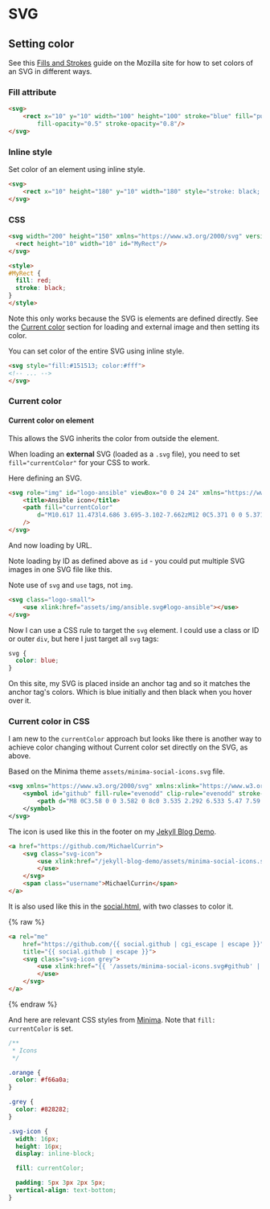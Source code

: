 # SVG

## Setting color


See this [Fills and Strokes](https://developer.mozilla.org/en-US/docs/Web/SVG/Tutorial/Fills_and_Strokes) guide on the Mozilla site for how to set colors of an SVG in different ways.

### Fill attribute

```html
<svg>
    <rect x="10" y="10" width="100" height="100" stroke="blue" fill="purple"
        fill-opacity="0.5" stroke-opacity="0.8"/>
</svg>
```

### Inline style

Set color of an element using inline style.

```html
<svg>
    <rect x="10" height="180" y="10" width="180" style="stroke: black; fill: red;"/>
</svg>
```

### CSS

```html
<svg width="200" height="150" xmlns="https://www.w3.org/2000/svg" version="1.1">
  <rect height="10" width="10" id="MyRect"/>
</svg>

<style>
#MyRect {
  fill: red;
  stroke: black;
}
</style>
```

Note this only works because the SVG is elements are defined directly. See the [Current color](#current-color) section for loading and external image and then setting its color.


You can set color of the entire SVG using inline style.

```html
<svg style="fill:#151513; color:#fff">
<!-- ... -->
</svg>
```

### Current color

#### Current color on element

This allows the SVG inherits the color from outside the element.

When loading an **external** SVG (loaded as a `.svg` file), you need to set `fill="currentColor"` for your CSS to work.

Here defining an SVG.

```html
<svg role="img" id="logo-ansible" viewBox="0 0 24 24" xmlns="https://www.w3.org/2000/svg">
    <title>Ansible icon</title>
    <path fill="currentColor"
        d="M10.617 11.473l4.686 3.695-3.102-7.662zM12 0C5.371 0 0 5.371 0 12s5.371 12 12 12 12-5.371 12-12S18.629 0 12 0zm5.797 17.305c-.011.471-.403.842-.875.83-.236 0-.416-.09-.664-.293l-6.19-5-2.079 5.203H6.191L11.438 5.44c.124-.314.427-.52.764-.506.326-.014.63.189.742.506l4.774 11.494c.045.111.08.234.08.348-.001.009-.001.009-.001.023z"
    />
</svg>
```

And now loading by URL. 

Note loading by ID as defined above as `id` - you could put multiple SVG images in one SVG file like this. 

Note use of `svg` and `use` tags, not `img`.

```html
<svg class="logo-small">
    <use xlink:href="assets/img/ansible.svg#logo-ansible"></use>
</svg>
```

Now I can use a CSS rule to target the `svg` element. I could use a class or ID or outer `div`, but here I just target all `svg` tags:

```css
svg {
  color: blue;
}
```

On this site, my SVG is placed inside an anchor tag and so it matches the anchor tag's colors. Which is blue initially and then black when you hover over it.


### Current color in CSS

I am new to the `currentColor` approach but looks like there is another way to achieve color changing without Current color set directly on the SVG, as above.

Based on the Minima theme `assets/minima-social-icons.svg` file.

```xml
<svg xmlns="https://www.w3.org/2000/svg" xmlns:xlink="https://www.w3.org/1999/xlink">
    <symbol id="github" fill-rule="evenodd" clip-rule="evenodd" stroke-linejoin="round" stroke-miterlimit="1.414">
        <path d="M8 0C3.58 0 0 3.582 0 8c0 3.535 2.292 6.533 5.47 7.59.4.075.547-.172.547-.385 0-.19-.007-.693-.01-1.36-2.226.483-2.695-1.073-2.695-1.073-.364-.924-.89-1.17-.89-1.17-.725-.496.056-.486.056-.486.803.056 1.225.824 1.225.824.714 1.223 1.873.87 2.33.665.072-.517.278-.87.507-1.07-1.777-.2-3.644-.888-3.644-3.953 0-.873.31-1.587.823-2.147-.09-.202-.36-1.015.07-2.117 0 0 .67-.215 2.2.82.64-.178 1.32-.266 2-.27.68.004 1.36.092 2 .27 1.52-1.035 2.19-.82 2.19-.82.43 1.102.16 1.915.08 2.117.51.56.82 1.274.82 2.147 0 3.073-1.87 3.75-3.65 3.947.28.24.54.73.54 1.48 0 1.07-.01 1.93-.01 2.19 0 .21.14.46.55.38C13.71 14.53 16 11.53 16 8c0-4.418-3.582-8-8-8"/>
    </symbol>
</svg>
```

The icon is used like this in the footer on my [Jekyll Blog Demo](https://michaelcurrin.github.io/jekyll-blog-demo/).

```html
<a href="https://github.com/MichaelCurrin">
    <svg class="svg-icon">
        <use xlink:href="/jekyll-blog-demo/assets/minima-social-icons.svg#github">
        </use>
    </svg>
    <span class="username">MichaelCurrin</span>
</a>
```

It is also used like this in the [social.html](https://github.com/jekyll/minima/blob/master/_includes/social.html), with two classes to color it.

{% raw %}
```html
<a rel="me"
    href="https://github.com/{{ social.github | cgi_escape | escape }}"
    title="{{ social.github | escape }}">
    <svg class="svg-icon grey">
        <use xlink:href="{{ '/assets/minima-social-icons.svg#github' | relative_url }}">
        </use>
    </svg>
</a>
```
{% endraw %}

And here are relevant CSS styles from [Minima](https://github.com/jekyll/minima/blob/master/_sass/minima/_base.scss). Note that `fill: currentColor` is set.

```css
/**
 * Icons
 */

.orange {
  color: #f66a0a;
}

.grey {
  color: #828282;
}

.svg-icon {
  width: 16px;
  height: 16px;
  display: inline-block;

  fill: currentColor;

  padding: 5px 3px 2px 5px;
  vertical-align: text-bottom;
}
```
